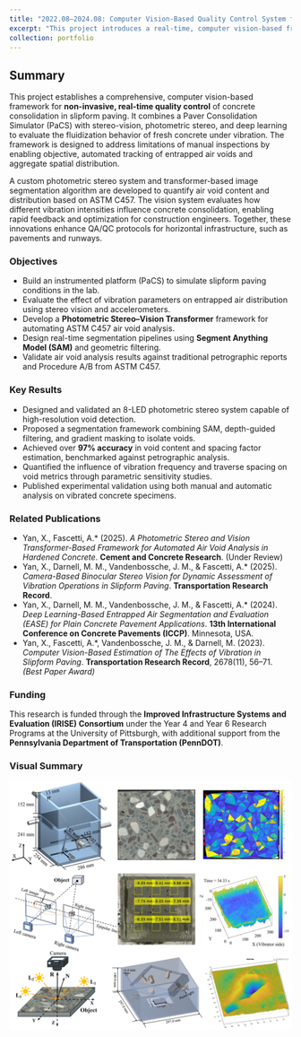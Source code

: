 ```yaml
---
title: "2022.08–2024.08: Computer Vision-Based Quality Control System for Slipform Paving"
excerpt: "This project introduces a real-time, computer vision-based framework to monitor concrete consolidation during slipform paving operations. The system integrates stereo vision, photometric stereo, and transformer-based segmentation to evaluate entrapped air and aggregate distribution for enhanced pavement quality control.>"
collection: portfolio
---
```


## Summary

This project establishes a comprehensive, computer vision-based framework for **non-invasive, real-time quality control** of concrete consolidation in slipform paving. It combines a Paver Consolidation Simulator (PaCS) with stereo-vision, photometric stereo, and deep learning to evaluate the fluidization behavior of fresh concrete under vibration. The framework is designed to address limitations of manual inspections by enabling objective, automated tracking of entrapped air voids and aggregate spatial distribution.

A custom photometric stereo system and transformer-based image segmentation algorithm are developed to quantify air void content and distribution based on ASTM C457. The vision system evaluates how different vibration intensities influence concrete consolidation, enabling rapid feedback and optimization for construction engineers. Together, these innovations enhance QA/QC protocols for horizontal infrastructure, such as pavements and runways.

### Objectives

- Build an instrumented platform (PaCS) to simulate slipform paving conditions in the lab.
- Evaluate the effect of vibration parameters on entrapped air distribution using stereo vision and accelerometers.
- Develop a **Photometric Stereo–Vision Transformer** framework for automating ASTM C457 air void analysis.
- Design real-time segmentation pipelines using **Segment Anything Model (SAM)** and geometric filtering.
- Validate air void analysis results against traditional petrographic reports and Procedure A/B from ASTM C457.

### Key Results

- Designed and validated an 8-LED photometric stereo system capable of high-resolution void detection.
- Proposed a segmentation framework combining SAM, depth-guided filtering, and gradient masking to isolate voids.
- Achieved over **97% accuracy** in void content and spacing factor estimation, benchmarked against petrographic analysis.
- Quantified the influence of vibration frequency and traverse spacing on void metrics through parametric sensitivity studies.
- Published experimental validation using both manual and automatic analysis on vibrated concrete specimens.

### Related Publications

- Yan, X., Fascetti, A.* (2025). *A Photometric Stereo and Vision Transformer-Based Framework for Automated Air Void Analysis in Hardened Concrete*. **Cement and Concrete Research**. (Under Review)  
- Yan, X., Darnell, M. M., Vandenbossche, J. M., & Fascetti, A.* (2025). *Camera-Based Binocular Stereo Vision for Dynamic Assessment of Vibration Operations in Slipform Paving*. **Transportation Research Record**.   
- Yan, X., Darnell, M. M., Vandenbossche, J. M., & Fascetti, A.* (2024). *Deep Learning-Based Entrapped Air Segmentation and Evaluation (EASE) for Plain Concrete Pavement Applications*. **13th International Conference on Concrete Pavements (ICCP)**. Minnesota, USA.  
- Yan, X., Fascetti, A.*, Vandenbossche, J. M., & Darnell, M. (2023). *Computer Vision-Based Estimation of The Effects of Vibration in Slipform Paving*. **Transportation Research Record**, 2678(11), 56–71. *(Best Paper Award)*

### Funding

This research is funded through the **Improved Infrastructure Systems and Evaluation (IRISE) Consortium** under the Year 4 and Year 6 Research Programs at the University of Pittsburgh, with additional support from the **Pennsylvania Department of Transportation (PennDOT)**.

### Visual Summary

<img src='/images/Portfolio_01.png' alt='Computer vision techniques overview'>